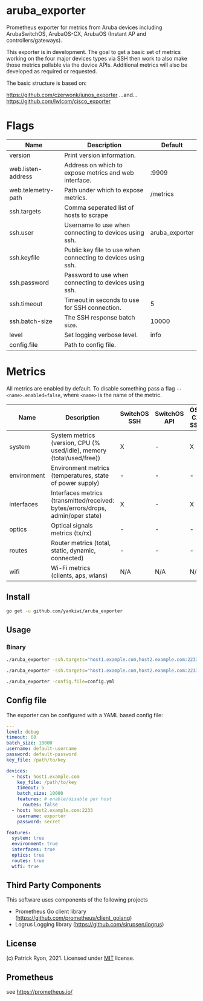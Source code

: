 # aruba_exporter
Prometheus exporter for metrics from Aruba devices including ArubaSwitchOS, ArubaOS-CX, ArubaOS (Instant AP and controllers/gateways).

This exporter is in development.  The goal to get a basic set of metrics working on the four major devices types via SSH then work to also make those metrics pollable via the device APIs.  Additional metrics will also be developed as required or requested.

The basic structure is based on:

https://github.com/czerwonk/junos_exporter
...and...
https://github.com/lwlcom/cisco_exporter

# Flags
Name     | Description | Default
---------|-------------|---------
version | Print version information. |
web.listen-address | Address on which to expose metrics and web interface. | :9909
web.telemetry-path | Path under which to expose metrics. | /metrics
ssh.targets | Comma seperated list of hosts to scrape |
ssh.user | Username to use when connecting to devices using ssh. | aruba_exporter
ssh.keyfile | Public key file to use when connecting to devices using ssh. |
ssh.password | Password to use when connecting to devices using ssh. |
ssh.timeout | Timeout in seconds to use for SSH connection. | 5
ssh.batch-size | The SSH response batch size. | 10000
level | Set logging verbose level. | info
config.file | Path to config file. |

# Metrics
All metrics are enabled by default. To disable something pass a flag `--<name>.enabled=false`, where `<name>` is the name of the metric.

Name     | Description | SwitchOS SSH | SwitchOS API | OS-CX SSH | OS-CX API | InstantAP SSH | InstantAP API | Controller SSH | Controller API |
---------|-------------|--------------|--------------|-----------|-----------|---------------|---------------|----------------|----------------|
system | System metrics (version, CPU (% used/idle), memory (total/used/free)) | X | - | X | - | X | - | X | - |
environment | Environment metrics (temperatures, state of power supply) | - | - | - | - | - | - | - | - |
interfaces | Interfaces metrics (transmitted/received: bytes/errors/drops, admin/oper state) | X | - | X | - | - | - | - | - |
optics | Optical signals metrics (tx/rx) | - | - | - | - | - | - | - | - |
routes | Router metrics (total, static, dynamic, connected) | - | - | - | - | N/A | N/A | - | - |
wifi | Wi-Fi metrics (clients, aps, wlans) | N/A | N/A | N/A | N/A | - | - | - | - |

## Install
```bash
go get -u github.com/yankiwi/aruba_exporter
```

## Usage

### Binary
```bash
./aruba_exporter -ssh.targets="host1.example.com,host2.example.com:2233,172.16.0.1" -ssh.keyfile=aruba_exporter

./aruba_exporter -ssh.targets="host1.example.com,host2.example.com:2233,172.16.0.1" -ssh.password=password

./aruba_exporter -config.file=config.yml
```

## Config file
The exporter can be configured with a YAML based config file:

```yaml
---
level: debug
timeout: 60
batch_size: 10000
username: default-username
password: default-password
key_file: /path/to/key

devices:
  - host: host1.example.com
    key_file: /path/to/key
    timeout: 5
    batch_size: 10000
    features: # enable/disable per host
      routes: false
  - host: host2.example.com:2233
    username: exporter
    password: secret

features:
  system: true
  environment: true
  interfaces: true
  optics: true
  routes: true
  wifi: true
```

## Third Party Components
This software uses components of the following projects
* Prometheus Go client library (https://github.com/prometheus/client_golang)
* Logrus Logging library (https://github.com/sirupsen/logrus)

## License
(c) Patrick Ryon, 2021. Licensed under [MIT](LICENSE) license.

## Prometheus
see https://prometheus.io/